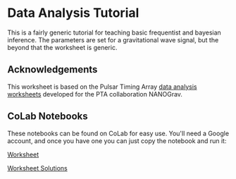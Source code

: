 # Data Analysis Tutorial
This is a fairly generic tutorial for teaching basic frequentist and  bayesian inference.
The parameters are set for a gravitational wave signal, but the beyond that the worksheet is generic. 

## Acknowledgements

This worksheet is based on the Pulsar Timing Array [data analysis worksheets](https://github.com/nanograv/pulsar_timing_school) developed for the PTA collaboration NANOGrav. 

## CoLab Notebooks

These notebooks can be found on CoLab for easy use. You'll need a Google account, and once you have one you can just copy the notebook and run it:

[Worksheet](https://colab.research.google.com/drive/1wfAqSCZEFod5GLvGHfS1arQCaO2GO_bz)

[Worksheet Solutions](https://colab.research.google.com/drive/1F1Sk0up1ppKD_XdEGes-HdkIPTp0imWI)
